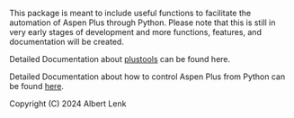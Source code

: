 This package is meant to include useful functions to facilitate the automation of Aspen Plus through Python.
Please note that this is still in very early stages of development and more functions, features, and documentation will be created.

Detailed Documentation about [plustools](https://gist.github.com/Schluppi999/38b71c4069f782e358ff681e388ca9de#plustools-functions) can be found here.

Detailed Documentation about how to control Aspen Plus from Python can be found [here](https://gist.github.com/Schluppi999/5c10c7da45796ecdc6eb46399e691d7f).




Copyright (C) 2024 Albert Lenk